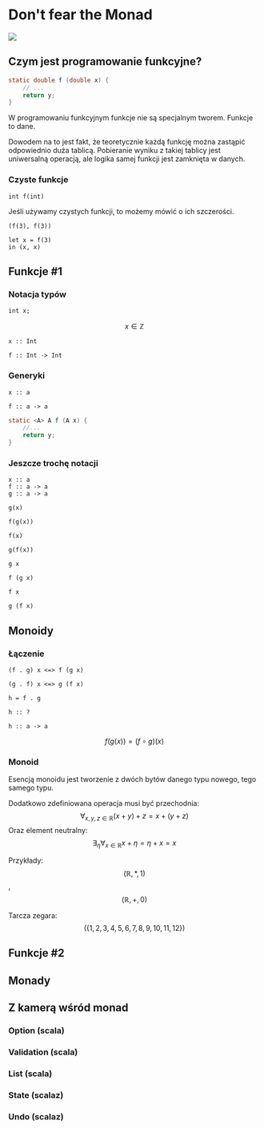 # Don't fear the Monad

![](http://image.spreadshirtmedia.net/image-server/v1/products/115205650/views/1,width=350,height=350,appearanceId=5.png)

## Czym jest programowanie funkcyjne?
```java
static double f (double x) {
    // ...
    return y;
}
```

W programowaniu funkcyjnym funkcje nie są specjalnym tworem. Funkcje to dane.

Dowodem na to jest fakt, że teoretycznie każdą funkcję można zastąpić odpowiednio duża tablicą. Pobieranie wyniku z takiej tablicy jest uniwersalną operacją, ale logika samej funkcji jest zamknięta w danych.

### Czyste funkcje
`int f(int)`

Jeśli używamy czystych funkcji, to możemy mówić o ich szczerości.

```
(f(3), f(3))

let x = f(3)
in (x, x)
```

## Funkcje #1
### Notacja typów
`int x;`

$$x \in \mathbb{Z}$$

`x :: Int`

`f :: Int -> Int`

### Generyki
`x :: a`

`f :: a -> a`

```java
static <A> A f (A x) {
    //...
    return y;
}
```

### Jeszcze trochę notacji
```
x :: a
f :: a -> a
g :: a -> a
```

```
g(x)

f(g(x))

f(x)

g(f(x))

```

```
g x

f (g x)

f x

g (f x)
```

## Monoidy
### Łączenie

```
(f . g) x <=> f (g x)

(g . f) x <=> g (f x)

h = f . g

h :: ?

h :: a -> a
```

$$f(g(x)) = (f \circ g)(x)$$

### Monoid
Esencją monoidu jest tworzenie z dwóch bytów danego typu nowego, tego samego typu.

Dodatkowo zdefiniowana operacja musi być przechodnia:
$$
\forall_{x,y,z \in \mathbb{R}} (x + y) + z = x + (y + z)
$$
Oraz element neutralny:
$$
\exists_{\eta}\forall_{x \in \mathbb{R}} x + \eta = \eta + x = x
$$

Przykłady: $$(\mathbb{R}, *, 1)$$, $$(\mathbb{R}, +, 0)$$

Tarcza zegara: $$(\{1,2,3,4,5,6,7,8,9,10,11,12\})$$

## Funkcje #2

## Monady

## Z kamerą wśród monad
### Option (scala)
### Validation (scala)
### List (scala)
### State (scalaz)
### Undo (scalaz)